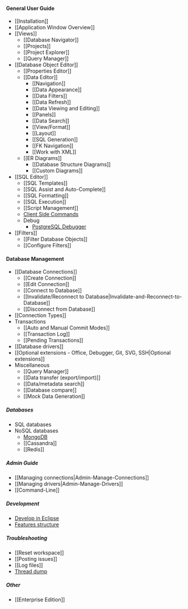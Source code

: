 #### General User Guide
- [[Installation]]
- [[Application Window Overview]]
- [[Views]]
  - [[Database Navigator]]
  - [[Projects]]
  - [[Project Explorer]]
  - [[Query Manager]]
- [[Database Object Editor]]
  - [[Properties Editor]]
  - [[Data Editor]]
    - [[Navigation]]
    - [[Data Appearance]]
    - [[Data Filters]]
    - [[Data Refresh]]
    - [[Data Viewing and Editing]]
    - [[Panels]]
    - [[Data Search]]
    - [[View/Format]]
    - [[Layout]]
    - [[SQL Generation]]
    - [[FK Navigation]]
    - [[Work with XML]]
  - [[ER Diagrams]]
    - [[Database Structure Diagrams]]
    - [[Custom Diagrams]]
- [[SQL Editor]]
  - [[SQL Templates]]
  - [[SQL Assist and Auto-Complete]]
  - [[SQL Formatting]]
  - [[SQL Execution]]
  - [[Script Management]]
  - [Client Side Commands](Client-side-scripting)
  - Debug
    - [PostgreSQL Debugger](PGDebugger)
- [[Filters]]
  - [[Filter Database Objects]]
  - [[Configure Filters]]

#### Database Management
- [[Database Connections]]
  - [[Create Connection]]
  - [[Edit Connection]]
  - [[Connect to Database]]
  - [[Invalidate/Reconnect to Database|Invalidate-and-Reconnect-to-Database]]
  - [[Disconnect from Database]]
- [[Connection Types]]
- Transactions
  - [[Auto and Manual Commit Modes]]
  - [[Transaction Log]]
  - [[Pending Transactions]]
- [[Database drivers]]
- [[Optional extensions - Office, Debugger, Git, SVG, SSH|Optional extensions]]
- Miscellaneous
  - [[Query Manager]]
  - [[Data transfer (export/import)]]
  - [[Data/metadata search]]
  - [[Database compare]]
  - [[Mock Data Generation]]

##### Databases
- SQL databases
- NoSQL databases
  - [MongoDB](NoSQL-MongoDB)
  - [[Cassandra]]
  - [[Redis]]

##### Admin Guide
- [[Managing connections|Admin-Manage-Connections]]
- [[Managing drivers|Admin-Manage-Drivers]]
- [[Command-Line]]

##### Development
- [Develop in Eclipse](Develop-in-Eclipse)
- [Features structure](Features-structure)

##### Troubleshooting
- [[Reset workspace]]
- [[Posting issues]]
- [[Log files]]
- [Thread dump](Making-a-thread-dump)

##### Other
- [[Enterprise Edition]]